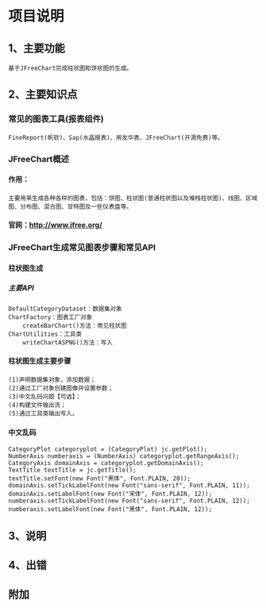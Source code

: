 # 项目说明
## 1、主要功能
	基于JFreeChart完成柱状图和饼状图的生成。
## 2、主要知识点
### 常见的图表工具(报表组件)
	FineReport(帆软)、Sap(水晶报表)、用友华表、JFreeChart(开源免费)等。
### JFreeChart概述
#### 作用：
	主要用来生成各种各样的图表，包括：饼图、柱状图(普通柱状图以及堆栈柱状图)、线图、区域图、分布图、混合图、甘特图及一些仪表盘等。
#### 官网：http://www.jfree.org/
### JFreeChart生成常见图表步骤和常见API
#### 柱状图生成
##### 主要API
	DefaultCategoryDataset：数据集对象
	ChartFactory：图表工厂对象
		createBarChart()方法：常见柱状图
	ChartUtilities：工具类
		writeChartASPNG()方法：写入
#### 柱状图生成主要步骤
	(1)声明数据集对象，添加数据；
	(2)通过工厂对象创建图像并设置参数；
	(3)中文乱码问题【可选】；
	(4)构建文件输出流；
	(5)通过工具类输出写入。
#### 中文乱码
```
CategoryPlot categoryplot = (CategoryPlot) jc.getPlot();
NumberAxis numberaxis = (NumberAxis) categoryplot.getRangeAxis();
CategoryAxis domainAxis = categoryplot.getDomainAxis();
TextTitle textTitle = jc.getTitle();
textTitle.setFont(new Font("黑体", Font.PLAIN, 20));
domainAxis.setTickLabelFont(new Font("sans-serif", Font.PLAIN, 11));
domainAxis.setLabelFont(new Font("宋体", Font.PLAIN, 12));
numberaxis.setTickLabelFont(new Font("sans-serif", Font.PLAIN, 12));
numberaxis.setLabelFont(new Font("黑体", Font.PLAIN, 12));
```
## 3、说明

## 4、出错

## 附加
